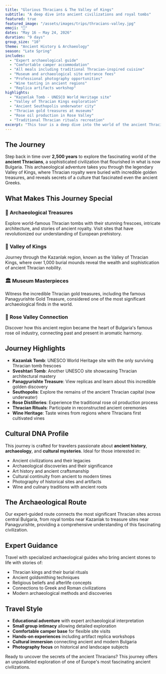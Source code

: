 ```yaml
---
title: "Glorious Thracians & The Valley of Kings"
subtitle: "A deep dive into ancient civilizations and royal tombs"
featured: true
featured_image: "/assets/images/trips/thracians-valley.jpg"
emoji: "🏺"
dates: "May 16 – May 24, 2026"
duration: "9 days"
group_size: "10"
theme: "Ancient History & Archaeology"
season: "Late Spring"
includes:
  - "Expert archaeological guide"
  - "Comfortable camper accommodation"
  - "All meals including traditional Thracian-inspired cuisine"
  - "Museum and archaeological site entrance fees"
  - "Professional photography opportunities"
  - "Wine tasting in ancient regions"
  - "Replica artifacts workshop"
highlights:
  - "Kazanlak Tomb - UNESCO World Heritage site"
  - "Valley of Thracian Kings exploration"
  - "Ancient Seuthopolis underwater city"
  - "Thracian gold treasures at museums"
  - "Rose oil production in Rose Valley"
  - "Traditional Thracian rituals recreation"
excerpt: "This tour is a deep dive into the world of the ancient Thracians, a civilization that flourished in Bulgaria and left behind incredible treasures and mysteries."
---
```


## The Journey

Step back in time over **2,500 years** to explore the fascinating world of the **ancient Thracians**, a sophisticated civilization that flourished in what is now Bulgaria. This archaeological adventure takes you through the legendary Valley of Kings, where Thracian royalty were buried with incredible golden treasures, and reveals secrets of a culture that fascinated even the ancient Greeks.

## What Makes This Journey Special

### 🏺 **Archaeological Treasures**
Explore world-famous Thracian tombs with their stunning frescoes, intricate architecture, and stories of ancient royalty. Visit sites that have revolutionized our understanding of European prehistory.

### 👑 **Valley of Kings**
Journey through the Kazanlak region, known as the Valley of Thracian Kings, where over 1,000 burial mounds reveal the wealth and sophistication of ancient Thracian nobility.

### 🏛️ **Museum Masterpieces**
Witness the incredible Thracian gold treasures, including the famous Panagyurishte Gold Treasure, considered one of the most significant archaeological finds in the world.

### 🌹 **Rose Valley Connection**
Discover how this ancient region became the heart of Bulgaria's famous rose oil industry, connecting past and present in aromatic harmony.

## Journey Highlights

- **Kazanlak Tomb**: UNESCO World Heritage site with the only surviving Thracian tomb frescoes
- **Sveshtari Tomb**: Another UNESCO site showcasing Thracian architectural mastery
- **Panagyurishte Treasure**: View replicas and learn about this incredible golden discovery
- **Seuthopolis**: Explore the remains of the ancient Thracian capital (now underwater)
- **Rose Distilleries**: Experience the traditional rose oil production process
- **Thracian Rituals**: Participate in reconstructed ancient ceremonies
- **Wine Heritage**: Taste wines from regions where Thracians first cultivated vines

## Cultural DNA Profile

This journey is crafted for travelers passionate about **ancient history**, **archaeology**, and **cultural mysteries**. Ideal for those interested in:

- Ancient civilizations and their legacies
- Archaeological discoveries and their significance
- Art history and ancient craftsmanship
- Cultural continuity from ancient to modern times
- Photography of historical sites and artifacts
- Wine and culinary traditions with ancient roots

## The Archaeological Route

Our expert-guided route connects the most significant Thracian sites across central Bulgaria, from royal tombs near Kazanlak to treasure sites near Panagyurishte, providing a comprehensive understanding of this fascinating civilization.

## Expert Guidance

Travel with specialized archaeological guides who bring ancient stones to life with stories of:
- Thracian kings and their burial rituals
- Ancient goldsmithing techniques
- Religious beliefs and afterlife concepts
- Connections to Greek and Roman civilizations
- Modern archaeological methods and discoveries

## Travel Style

- **Educational adventure** with expert archaeological interpretation
- **Small group intimacy** allowing detailed exploration
- **Comfortable camper base** for flexible site visits
- **Hands-on experiences** including artifact replica workshops
- **Cultural immersion** connecting ancient and modern Bulgaria
- **Photography focus** on historical and landscape subjects

Ready to uncover the secrets of the ancient Thracians? This journey offers an unparalleled exploration of one of Europe's most fascinating ancient civilizations.
